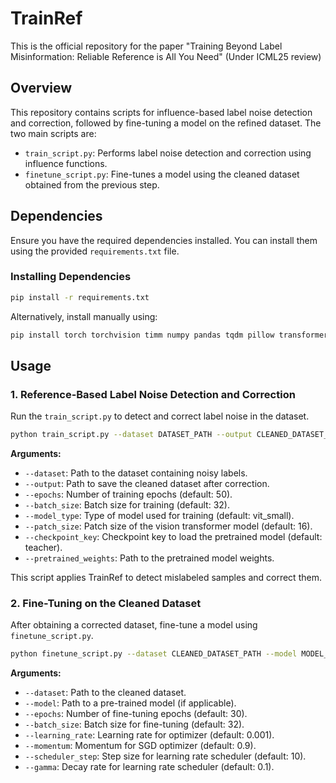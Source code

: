 # TrainRef
This is the official repository for the paper "Training Beyond Label Misinformation: Reliable Reference is All You Need" (Under ICML25 review)


## Overview
This repository contains scripts for influence-based label noise detection and correction, followed by fine-tuning a model on the refined dataset. The two main scripts are:
- `train_script.py`: Performs label noise detection and correction using influence functions.
- `finetune_script.py`: Fine-tunes a model using the cleaned dataset obtained from the previous step.

## Dependencies
Ensure you have the required dependencies installed. You can install them using the provided `requirements.txt` file.

### Installing Dependencies

```bash
pip install -r requirements.txt
```

Alternatively, install manually using:

```bash
pip install torch torchvision timm numpy pandas tqdm pillow transformers
```

## Usage

### 1. Reference-Based Label Noise Detection and Correction
Run the `train_script.py` to detect and correct label noise in the dataset.

```bash
python train_script.py --dataset DATASET_PATH --output CLEANED_DATASET_PATH --epochs 50 --batch_size 32 --model_type vit_small --patch_size 16 --checkpoint_key teacher --pretrained_weights PRETRAINED_PATH
```

**Arguments:**
- `--dataset`: Path to the dataset containing noisy labels.
- `--output`: Path to save the cleaned dataset after correction.
- `--epochs`: Number of training epochs (default: 50).
- `--batch_size`: Batch size for training (default: 32).
- `--model_type`: Type of model used for training (default: vit_small).
- `--patch_size`: Patch size of the vision transformer model (default: 16).
- `--checkpoint_key`: Checkpoint key to load the pretrained model (default: teacher).
- `--pretrained_weights`: Path to the pretrained model weights.

This script applies TrainRef to detect mislabeled samples and correct them.

### 2. Fine-Tuning on the Cleaned Dataset
After obtaining a corrected dataset, fine-tune a model using `finetune_script.py`.

```bash
python finetune_script.py --dataset CLEANED_DATASET_PATH --model MODEL_PATH --epochs 30 --batch_size 32 --learning_rate 0.001 --momentum 0.9 --scheduler_step 10 --gamma 0.1
```

**Arguments:**
- `--dataset`: Path to the cleaned dataset.
- `--model`: Path to a pre-trained model (if applicable).
- `--epochs`: Number of fine-tuning epochs (default: 30).
- `--batch_size`: Batch size for fine-tuning (default: 32).
- `--learning_rate`: Learning rate for optimizer (default: 0.001).
- `--momentum`: Momentum for SGD optimizer (default: 0.9).
- `--scheduler_step`: Step size for learning rate scheduler (default: 10).
- `--gamma`: Decay rate for learning rate scheduler (default: 0.1).



